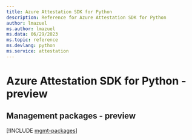 ```yaml
---
title: Azure Attestation SDK for Python
description: Reference for Azure Attestation SDK for Python
author: lmazuel
ms.author: lmazuel
ms.data: 06/29/2023
ms.topic: reference
ms.devlang: python
ms.service: attestation
---
```

# Azure Attestation SDK for Python - preview

## Management packages - preview
[!INCLUDE [mgmt-packages](attestation-mgmt-index.md)]